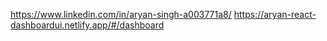 https://www.linkedin.com/in/aryan-singh-a003771a8/
https://aryan-react-dashboardui.netlify.app/#/dashboard
